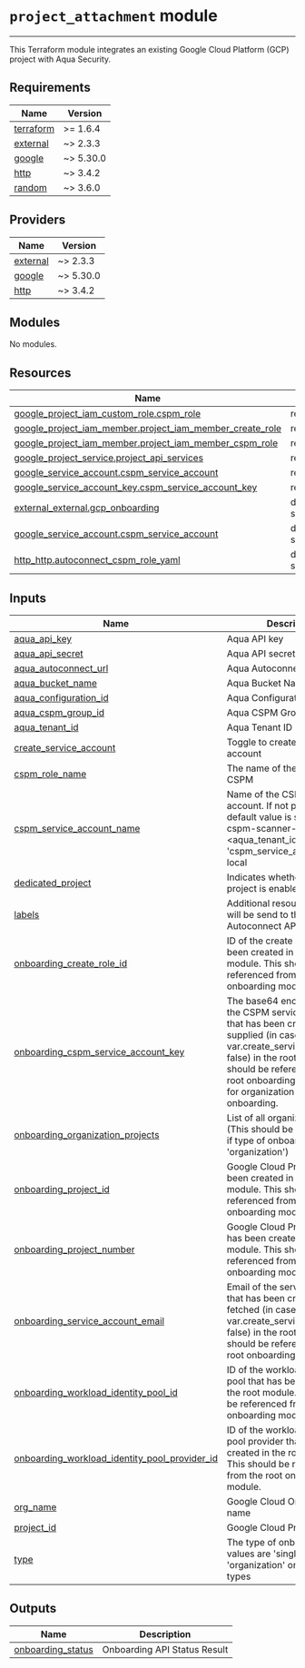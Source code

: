 
# `project_attachment` module

---

This Terraform module integrates an existing Google Cloud Platform (GCP) project with Aqua Security.

<!-- BEGIN_TF_DOCS -->
## Requirements

| Name | Version |
|------|---------|
| <a name="requirement_terraform"></a> [terraform](#requirement\_terraform) | >= 1.6.4 |
| <a name="requirement_external"></a> [external](#requirement\_external) | ~> 2.3.3 |
| <a name="requirement_google"></a> [google](#requirement\_google) | ~> 5.30.0 |
| <a name="requirement_http"></a> [http](#requirement\_http) | ~> 3.4.2 |
| <a name="requirement_random"></a> [random](#requirement\_random) | ~> 3.6.0 |

## Providers

| Name | Version |
|------|---------|
| <a name="provider_external"></a> [external](#provider\_external) | ~> 2.3.3 |
| <a name="provider_google"></a> [google](#provider\_google) | ~> 5.30.0 |
| <a name="provider_http"></a> [http](#provider\_http) | ~> 3.4.2 |

## Modules

No modules.

## Resources

| Name | Type |
|------|------|
| [google_project_iam_custom_role.cspm_role](https://registry.terraform.io/providers/hashicorp/google/latest/docs/resources/project_iam_custom_role) | resource |
| [google_project_iam_member.project_iam_member_create_role](https://registry.terraform.io/providers/hashicorp/google/latest/docs/resources/project_iam_member) | resource |
| [google_project_iam_member.project_iam_member_cspm_role](https://registry.terraform.io/providers/hashicorp/google/latest/docs/resources/project_iam_member) | resource |
| [google_project_service.project_api_services](https://registry.terraform.io/providers/hashicorp/google/latest/docs/resources/project_service) | resource |
| [google_service_account.cspm_service_account](https://registry.terraform.io/providers/hashicorp/google/latest/docs/resources/service_account) | resource |
| [google_service_account_key.cspm_service_account_key](https://registry.terraform.io/providers/hashicorp/google/latest/docs/resources/service_account_key) | resource |
| [external_external.gcp_onboarding](https://registry.terraform.io/providers/hashicorp/external/latest/docs/data-sources/external) | data source |
| [google_service_account.cspm_service_account](https://registry.terraform.io/providers/hashicorp/google/latest/docs/data-sources/service_account) | data source |
| [http_http.autoconnect_cspm_role_yaml](https://registry.terraform.io/providers/hashicorp/http/latest/docs/data-sources/http) | data source |

## Inputs

| Name | Description | Type | Default | Required |
|------|-------------|------|---------|:--------:|
| <a name="input_aqua_api_key"></a> [aqua\_api\_key](#input\_aqua\_api\_key) | Aqua API key | `string` | n/a | yes |
| <a name="input_aqua_api_secret"></a> [aqua\_api\_secret](#input\_aqua\_api\_secret) | Aqua API secret | `string` | n/a | yes |
| <a name="input_aqua_autoconnect_url"></a> [aqua\_autoconnect\_url](#input\_aqua\_autoconnect\_url) | Aqua Autoconnect API URL | `string` | n/a | yes |
| <a name="input_aqua_bucket_name"></a> [aqua\_bucket\_name](#input\_aqua\_bucket\_name) | Aqua Bucket Name | `string` | n/a | yes |
| <a name="input_aqua_configuration_id"></a> [aqua\_configuration\_id](#input\_aqua\_configuration\_id) | Aqua Configuration ID | `string` | n/a | yes |
| <a name="input_aqua_cspm_group_id"></a> [aqua\_cspm\_group\_id](#input\_aqua\_cspm\_group\_id) | Aqua CSPM Group ID | `number` | n/a | yes |
| <a name="input_aqua_tenant_id"></a> [aqua\_tenant\_id](#input\_aqua\_tenant\_id) | Aqua Tenant ID | `string` | n/a | yes |
| <a name="input_create_service_account"></a> [create\_service\_account](#input\_create\_service\_account) | Toggle to create service account | `bool` | `true` | no |
| <a name="input_cspm_role_name"></a> [cspm\_role\_name](#input\_cspm\_role\_name) | The name of the role used for CSPM | `string` | `"AquaAutoConnectRole"` | no |
| <a name="input_cspm_service_account_name"></a> [cspm\_service\_account\_name](#input\_cspm\_service\_account\_name) | Name of the CSPM service account. If not provided, the default value is set to 'aqua-cspm-scanner-<aqua\_tenant\_id>' in the 'cspm\_service\_account\_name' local | `string` | `null` | no |
| <a name="input_dedicated_project"></a> [dedicated\_project](#input\_dedicated\_project) | Indicates whether dedicated project is enabled | `bool` | `true` | no |
| <a name="input_labels"></a> [labels](#input\_labels) | Additional resource labels to will be send to the Autoconnect API | `map(string)` | `{}` | no |
| <a name="input_onboarding_create_role_id"></a> [onboarding\_create\_role\_id](#input\_onboarding\_create\_role\_id) | ID of the create role that has been created in the root module. This should be referenced from the root onboarding module. | `string` | n/a | yes |
| <a name="input_onboarding_cspm_service_account_key"></a> [onboarding\_cspm\_service\_account\_key](#input\_onboarding\_cspm\_service\_account\_key) | The base64 encoded Key of the CSPM service account that has been created or supplied (in case that var.create\_service\_account is false) in the root module. This should be referenced from the root onboarding module only for organization dedicated onboarding. | `string` | `""` | no |
| <a name="input_onboarding_organization_projects"></a> [onboarding\_organization\_projects](#input\_onboarding\_organization\_projects) | List of all organization IDs (This should be provided only if type of onboarding is 'organization') | `list(string)` | `[]` | no |
| <a name="input_onboarding_project_id"></a> [onboarding\_project\_id](#input\_onboarding\_project\_id) | Google Cloud Project ID has been created in the root module. This should be referenced from the root onboarding module. | `string` | n/a | yes |
| <a name="input_onboarding_project_number"></a> [onboarding\_project\_number](#input\_onboarding\_project\_number) | Google Cloud Project Number has been created in the root module. This should be referenced from the root onboarding module. | `string` | n/a | yes |
| <a name="input_onboarding_service_account_email"></a> [onboarding\_service\_account\_email](#input\_onboarding\_service\_account\_email) | Email of the service account that has been created or fetched (in case that var.create\_service\_account is false) in the root module. This should be referenced from the root onboarding module. | `string` | n/a | yes |
| <a name="input_onboarding_workload_identity_pool_id"></a> [onboarding\_workload\_identity\_pool\_id](#input\_onboarding\_workload\_identity\_pool\_id) | ID of the workload identity pool that has been created in the root module. This should be referenced from the root onboarding module. | `string` | n/a | yes |
| <a name="input_onboarding_workload_identity_pool_provider_id"></a> [onboarding\_workload\_identity\_pool\_provider\_id](#input\_onboarding\_workload\_identity\_pool\_provider\_id) | ID of the workload identity pool provider that has been created in the root module. This should be referenced from the root onboarding module. | `string` | n/a | yes |
| <a name="input_org_name"></a> [org\_name](#input\_org\_name) | Google Cloud Organization name | `string` | n/a | yes |
| <a name="input_project_id"></a> [project\_id](#input\_project\_id) | Google Cloud Project ID | `string` | n/a | yes |
| <a name="input_type"></a> [type](#input\_type) | The type of onboarding. Valid values are 'single' or 'organization' onboarding types | `string` | n/a | yes |

## Outputs

| Name | Description |
|------|-------------|
| <a name="output_onboarding_status"></a> [onboarding\_status](#output\_onboarding\_status) | Onboarding API Status Result |
<!-- END_TF_DOCS -->
